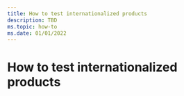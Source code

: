 ```yaml
---
title: How to test internationalized products
description: TBD
ms.topic: how-to
ms.date: 01/01/2022
---
```


# How to test internationalized products
